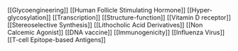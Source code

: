 [[Glycoengineering]]
[[Human Follicle Stimulating Hormone]]
[[Hyper-glycosylation]]
[[Transcription]]
[[Structure-function]]
[[Vitamin D receptor]]
[[Stereoselective Synthesis]]
[[Lithocholic Acid Derivatives]]
[[Non Calcemic Agonist]]
[[DNA vaccine]]
[[Immunogenicity]]
[[Influenza Virus]]
[[T-cell Epitope-based Antigens]]
